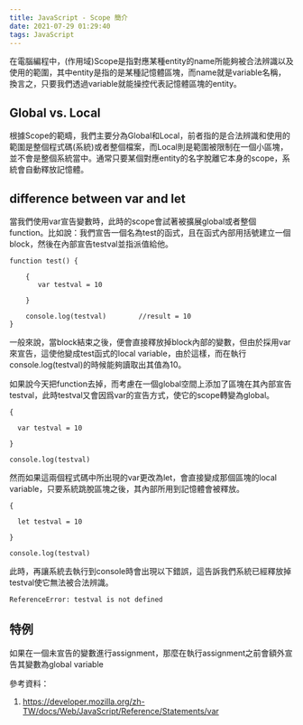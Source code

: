 ```yaml
---
title: JavaScript - Scope 簡介
date: 2021-07-29 01:29:40
tags: JavaScript
---
```


在電腦編程中，(作用域)Scope是指對應某種entity的name所能夠被合法辨識以及使用的範圍，其中entity是指的是某種記憶體區塊，而name就是variable名稱，換言之，只要我們透過variable就能操控代表記憶體區塊的entity。


## Global vs. Local

根據Scope的範疇，我們主要分為Global和Local，前者指的是合法辨識和使用的範圍是整個程式碼(系統)或者整個檔案，而Local則是範圍被限制在一個小區塊，並不會是整個系統當中。通常只要某個對應entity的名字脫離它本身的scope，系統會自動釋放記憶體。

## difference between var and let

當我們使用var宣告變數時，此時的scope會試著被擴展global或者整個function。比如說：我們宣告一個名為test的函式，且在函式內部用括號建立一個block，然後在內部宣告testval並指派值給他。


```
function test() {

    {
       var testval = 10 
    
    }
    
    console.log(testval)        //result = 10
}
```

一般來說，當block結束之後，便會直接釋放掉block內部的變數，但由於採用var來宣告，這使他變成test函式的local variable，由於這樣，而在執行console.log(testval)的時候能夠讀取出其值為10。


如果說今天把function去掉，而考慮在一個global空間上添加了區塊在其內部宣告testval，此時testval又會因爲var的宣告方式，使它的scope轉變為global。


```
{

  var testval = 10

}

console.log(testval)
```

然而如果這兩個程式碼中所出現的var更改為let，會直接變成那個區塊的local variable，只要系統跳脫區塊之後，其內部所用到記憶體會被釋放。

```
{

  let testval = 10

}

console.log(testval)
```


此時，再讓系統去執行到console時會出現以下錯誤，這告訴我們系統已經釋放掉testval使它無法被合法辨識。

``` 
ReferenceError: testval is not defined
```
## 特例


如果在一個未宣告的變數進行assignment，那麼在執行assignment之前會額外宣告其變數為global variable


參考資料：
1. https://developer.mozilla.org/zh-TW/docs/Web/JavaScript/Reference/Statements/var


